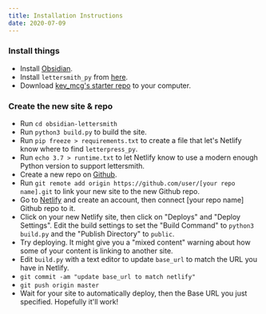 ```yaml
---
title: Installation Instructions
date: 2020-07-09
---
```


### Install things
- Install [Obsidian](https://obsidian.md/). 
- Install `lettersmith_py` from [here](https://github.com/gordonbrander/lettersmith_py).
- Download [kev_mcg's starter repo](https://github.com/kmcgillivray/obsidian-lettersmith) to your computer. 

### Create the new site & repo
- Run `cd obsidian-lettersmith`
- Run `python3 build.py` to build the site.
- Run `pip freeze > requirements.txt` to create a file that let's Netlify know where to find `letterpress_py`.
- Run `echo 3.7 > runtime.txt` to let Netlify know to use a modern enough Python version to support lettersmith.
- Create a new repo on [Github](https://github.com).
- Run `git remote add origin https://github.com/user/[your repo name].git` to link your new site to the new Github repo.
- Go to [Netlify](https://netlify.com) and create an account, then connect [your repo name] Github repo to it.
- Click on your new Netlify site, then click on "Deploys" and "Deploy Settings". Edit the build settings to set the "Build Command" to `python3 build.py` and the "Publish Directory" to `public`.
- Try deploying. It might give you a "mixed content" warning about how some of your content is linking to another site.
- Edit `build.py` with a text editor to update `base_url` to match the URL you have in Netlify. 
- `git commit -am "update base_url to match netlify"`
- `git push origin master`
- Wait for your site to automatically deploy, then the Base URL you just specified. Hopefully it'll work!
